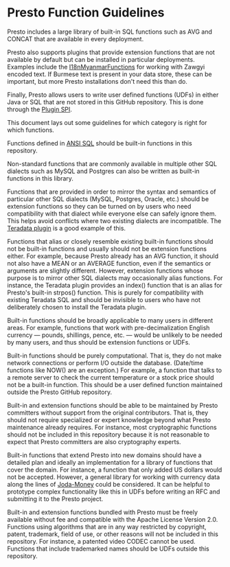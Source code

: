 # Presto Function Guidelines

Presto includes a large library of built-in SQL functions such as AVG and CONCAT that are available in every deployment.

Presto also supports plugins that provide extension functions that are not available by default but can be installed in particular deployments. Examples include the [I18nMyanmarFunctions](https://github.com/prestodb/presto/blob/master/presto-i18n-functions/src/main/java/com/facebook/presto/i18n/functions/I18nMyanmarFunctions.java) for working with Zawgyi encoded text. If Burmese text is present in your data store, these can be important, but more Presto installations don't need this than do.

Finally, Presto allows users to write user defined functions (UDFs) in either Java or SQL that are not stored in this GitHub repository. This is done through the [Plugin SPI](https://prestodb.io/docs/current/develop/functions.html).

This document lays out some guidelines for which category is right for which functions. 

Functions defined in [ANSI SQL](https://jakewheat.github.io/sql-overview/) should be built-in functions in this repository.

Non-standard functions that are commonly available in multiple other SQL dialects such as MySQL and Postgres can also be written as built-in functions in this library.

Functions that are provided in order to mirror the syntax and semantics of particular other SQL dialects (MySQL, Postgres, Oracle, etc.) should be extension functions so they can be turned on by users who need compatibility with that dialect while everyone else can safely ignore them. This helps avoid conflicts where two existing dialects are incompatible. The [Teradata plugin](https://github.com/prestodb/presto/tree/master/presto-teradata-functions/src/main/java/com/facebook/presto/teradata) is a good example of this.

Functions that alias or closely resemble existing built-in functions should not be built-in functions and usually should not be extension functions either. For example, because Presto already has an AVG function, it should not also have a MEAN or an AVERAGE function, even if the semantics or arguments are slightly different. However, extension functions whose purpose is to mirror other SQL dialects may occasionally alias functions. For instance, the Teradata plugin provides an index() function that is an alias for Presto's built-in strpos() function. This is purely for compatibility with existing Teradata SQL and should be invisible to users who have not deliberately chosen to install the Teradata plugin.

Built-in functions should be broadly applicable to many users in different areas. For example,
functions that work with pre-decimalization English currency — pounds, shillings, pence, etc. —  would be unlikely to be needed by many users, and thus should be extension functions or UDFs.

Built-in functions should be purely computational. That is, they do not make network connections or perform I/O outside the database. (Date/time functions like NOW() are an exception.) For example, a function that talks to a remote server to check the current temperature or a stock price should not be a built-in function. This should be a user defined function maintained outside the Presto GitHub repository.

Built-in and extension functions should be able to be maintained by Presto committers without support from the original contributors. That is, they should not require specialized or expert knowledge beyond what Presto maintenance already requires. For instance, most cryptographic functions should not be included in this repository because it is not reasonable to expect that Presto committers are also cryptography experts.

Built-in functions that extend Presto into new domains should have a detailed plan and ideally an implementation for a library of functions that cover the domain. For instance, a function that only added US dollars would not be accepted. However, a general library for working with currency data along the lines of [Joda-Money](https://www.joda.org/joda-money/) could be considered. It can be helpful to prototype complex functionality like this in UDFs before writing an RFC and submitting it to the Presto project.

Built-in and extension functions bundled with Presto must be freely available without fee and compatible with the Apache License Version 2.0. Functions using algorithms that are in any way restricted by copyright, patent, trademark, field of use, or other reasons will not be included in this repository. For instance, a patented video CODEC cannot be used. Functions that include trademarked names should be UDFs outside this repository.

